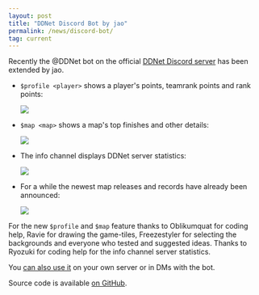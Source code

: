 ```yaml
---
layout: post
title: "DDNet Discord Bot by jao"
permalink: /news/discord-bot/
tag: current
---
```


Recently the @DDNet bot on the official [DDNet Discord server](https://ddnet.org/discord) has been extended by jao.

- `$profile <player>` shows a player's points, teamrank points and rank points:

  <img class="demo" src="/_uploads/profile_Starkiller.png" />

- `$map <map>` shows a map's top finishes and other details:

  <img class="demo" src="/_uploads/map_profile_Cuboid.png" />

- The info channel displays DDNet server statistics:

  <img class="demo" src="/_uploads/discord_info.png" />

- For a while the newest map releases and records have already been announced:

  <img class="demo" src="/_uploads/discord_records.png" />

For the new `$profile` and `$map` feature thanks to Oblikumquat for coding help, Ravie for drawing the game-tiles, Freezestyler for selecting the backgrounds and everyone who tested and suggested ideas. Thanks to Ryozuki for coding help for the info channel server statistics.

You [can also use it](https://discordapp.com/api/oauth2/authorize?client_id=421296159290687488&permissions=34816&scope=bot) on your own server or in DMs with the bot.

Source code is available [on GitHub](https://github.com/12pm/ddnet-discordbot).
